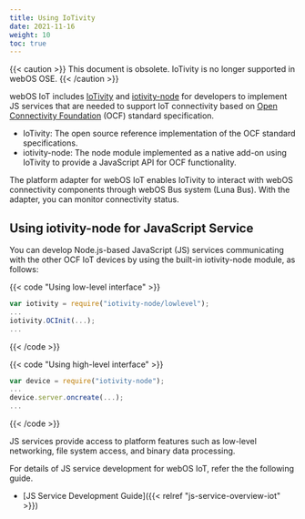 ```yaml
---
title: Using IoTivity
date: 2021-11-16
weight: 10
toc: true
---
```


{{< caution >}}
This document is obsolete. IoTivity is no longer supported in webOS OSE.
{{< /caution >}}

webOS IoT includes [IoTivity](https://iotivity.org/) and [iotivity-node](http://github.com/intel/iotivity-node) for developers to implement JS services that are needed to support IoT connectivity based on [Open Connectivity Foundation](http://openconnectivity.org/) (OCF) standard specification.

  - IoTivity: The open source reference implementation of the OCF standard specifications.
  - iotivity-node: The node module implemented as a native add-on using IoTivity to provide a JavaScript API for OCF functionality.

The platform adapter for webOS IoT enables IoTivity to interact with webOS connectivity components through webOS Bus system (Luna Bus). With the adapter, you can monitor connectivity status.

## Using iotivity-node for JavaScript Service

You can develop Node.js-based JavaScript (JS) services communicating with the other OCF IoT devices by using the built-in iotivity-node module, as follows:

{{< code "Using low-level interface" >}}
``` js
var iotivity = require("iotivity-node/lowlevel");
...
iotivity.OCInit(...);
...
```
{{< /code >}}

{{< code "Using high-level interface" >}}
``` js
var device = require("iotivity-node");
...
device.server.oncreate(...);
...
```
{{< /code >}}

JS services provide access to platform features such as low-level networking, file system access, and binary data processing.

For details of JS service development for webOS IoT, refer the the following guide.

  - [JS Service Development Guide]({{< relref "js-service-overview-iot" >}})
